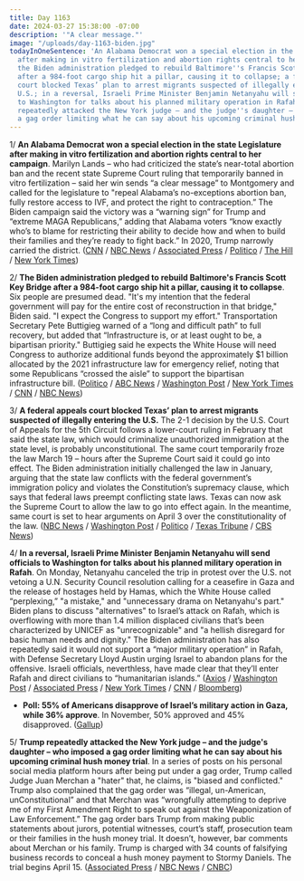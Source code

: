 ```yaml
---
title: Day 1163
date: 2024-03-27 15:38:00 -07:00
description: '"A clear message."'
image: "/uploads/day-1163-biden.jpg"
todayInOneSentence: 'An Alabama Democrat won a special election in the state Legislature
  after making in vitro fertilization and abortion rights central to her campaign;
  the Biden administration pledged to rebuild Baltimore''s Francis Scott Key Bridge
  after a 984-foot cargo ship hit a pillar, causing it to collapse; a federal appeals
  court blocked Texas’ plan to arrest migrants suspected of illegally entering the
  U.S.; in a reversal, Israeli Prime Minister Benjamin Netanyahu will send officials
  to Washington for talks about his planned military operation in Rafah; and Trump
  repeatedly attacked the New York judge – and the judge''s daughter – who imposed
  a gag order limiting what he can say about his upcoming criminal hush money trial. '
---
```


1/ **An Alabama Democrat won a special election in the state Legislature after making in vitro fertilization and abortion rights central to her campaign**. Marilyn Lands – who had criticized the state’s near-total abortion ban and the recent state Supreme Court ruling that temporarily banned in vitro fertilization – said her win sends “a clear message” to Montgomery and called for the legislature to "repeal Alabama’s no-exceptions abortion ban, fully restore access to IVF, and protect the right to contraception.” The Biden campaign said the victory was a “warning sign” for Trump and “extreme MAGA Republicans,” adding that Alabama voters “know exactly who’s to blame for restricting their ability to decide how and when to build their families and they’re ready to fight back.” In 2020, Trump narrowly carried the district. ([CNN](https://www.cnn.com/2024/03/26/politics/alabama-special-election-democrat-reproductive-rights) / [NBC News](https://www.nbcnews.com/politics/elections/democrat-marilyn-lands-wins-alabama-special-election-ivf-abortion-righ-rcna145210) / [Associated Press](https://apnews.com/article/alabama-ivf-abortion-legislature-378c3fa32dcfc2d0401f3893828482af) / [Politico](https://www.politico.com/news/2024/03/26/abortion-winning-strategy-alabama-democrat-00149205) / [The Hill](https://thehill.com/homenews/campaign/4557670-democrat-wins-alabama-special-election-after-focusing-on-ivf-abortion/) / [New York Times](https://www.nytimes.com/live/2024/03/27/us/trump-biden-election))

2/ **The Biden administration pledged to rebuild Baltimore's Francis Scott Key Bridge after a 984-foot cargo ship hit a pillar, causing it to collapse**. Six people are presumed dead. "It's my intention that the federal government will pay for the entire cost of reconstruction in that bridge," Biden said. "I expect the Congress to support my effort." Transportation Secretary Pete Buttigieg warned of a “long and difficult path” to full recovery, but added that “Infrastructure is, or at least ought to be, a bipartisan priority." Buttigieg said he expects the White House will need Congress to authorize additional funds beyond the approximately $1 billion allocated by the 2021 infrastructure law for emergency relief, noting that some Republicans “crossed the aisle” to support the bipartisan infrastructure bill. ([Politico](https://www.politico.com/news/2024/03/27/baltimore-bridge-cargo-ship-buttigieg-00149307) / [ABC News](https://abcnews.go.com/Politics/rebuilding-baltimores-collapsed-bridge-quick-easy-cheap-buttigieg/story?id=108561690) / [Washington Post](https://www.washingtonpost.com/dc-md-va/2024/03/27/baltimore-key-bridge-collapse-news-updates/) / [New York Times](https://www.nytimes.com/live/2024/03/27/us/baltimore-key-bridge-collapse) / [CNN](https://www.cnn.com/us/live-news/baltimore-key-bridge-collapse-03-27-24/index.html) / [NBC News](https://www.nbcnews.com/news/us-news/live-blog/francis-scott-key-bridge-collapse-live-updates-recovery-mission-starts-rcna145224))

3/ **A federal appeals court blocked Texas’ plan to arrest migrants suspected of illegally entering the U.S.** The 2-1 decision by the U.S. Court of Appeals for the 5th Circuit follows a lower-court ruling in February that said the state law, which would criminalize unauthorized immigration at the state level, is probably unconstitutional. The same court temporarily froze the law March 19 – hours after the Supreme Court said it could go into effect. The Biden administration initially challenged the law in January, arguing that the state law conflicts with the federal government’s immigration policy and violates the Constitution’s supremacy clause, which says that federal laws preempt conflicting state laws. Texas can now ask the Supreme Court to allow the law to go into effect again. In the meantime, same court is set to hear arguments on April 3 over the constitutionality of the law. ([NBC News](https://www.nbcnews.com/politics/immigration/divided-appeals-court-extends-block-texas-immigration-law-rcna144708) / [Washington Post](https://www.washingtonpost.com/immigration/2024/03/27/texas-immigration-law-federal-appeals-court/) / [Politico](https://www.politico.com/news/2024/03/27/texas-sb4-immigration-law-00149276) / [Texas Tribune](https://www.texastribune.org/2024/03/27/fifth-circuit-texas-immigration-law/) / [CBS News](https://www.cbsnews.com/news/sb4-appeals-court-keeps-hold-texas-immigration-law-consider-legality/))

4/ **In a reversal, Israeli Prime Minister Benjamin Netanyahu will send officials to Washington for talks about his planned military operation in Rafah**. On Monday, Netanyahu canceled the trip in protest over the U.S. not vetoing a U.N. Security Council resolution calling for a ceasefire in Gaza and the release of hostages held by Hamas, which the White House called “perplexing,” "a mistake," and "unnecessary drama on Netanyahu's part." Biden plans to discuss "alternatives" to Israel’s attack on Rafah, which is overflowing with more than 1.4 million displaced civilians that’s been characterized by UNICEF as "unrecognizable" and "a hellish disregard for basic human needs and dignity." The Biden administration has also repeatedly said it would not support a “major military operation” in Rafah, with Defense Secretary Lloyd Austin urging Israel to abandon plans for the offensive. Israeli officials, neverthless, have made clear that they’ll enter Rafah and direct civilians to “humanitarian islands.” ([Axios](https://www.axios.com/2024/03/27/netanyahu-biden-delegation-rafah-reversal) / [Washington Post](https://www.washingtonpost.com/world/2024/03/27/israel-hamas-war-news-gaza-palestine/) / [Associated Press](https://www.axios.com/2024/03/27/netanyahu-biden-delegation-rafah-reversal) / [New York Times](https://www.nytimes.com/live/2024/03/27/world/israel-hamas-war-gaza-news) / [CNN](https://www.cnn.com/2024/03/27/politics/white-house-reschedule-delegation-netanyahu/index.html) / [Bloomberg](https://www.bloomberg.com/news/articles/2024-03-27/israel-us-working-to-reschedule-canceled-meeting-on-gaza?srnd=homepage-americas&sref=MIBMEEoj))

* **Poll: 55% of Americans disapprove of Israel’s military action in Gaza, while 36% approve**. In November, 50% approved and 45% disapproved. ([Gallup](https://news.gallup.com/poll/642695/majority-disapprove-israeli-action-gaza.aspx))

5/ **Trump repeatedly attacked the New York judge – and the judge's daughter – who imposed a gag order limiting what he can say about his upcoming criminal hush money trial**. In a series of posts on his personal social media platform hours after being put under a gag order, Trump called Judge Juan Merchan a "hater" that, he claims, is "biased and conflicted." Trump also complained that the gag order was “illegal, un-American, unConstitutional” and that Merchan was “wrongfully attempting to deprive me of my First Amendment Right to speak out against the Weaponization of Law Enforcement.” The gag order bars Trump from making public statements about jurors, potential witnesses, court’s staff, prosecution team or their families in the hush money trial. It doesn’t, however, bar comments about Merchan or his family. Trump is charged with 34 counts of falsifying business records to conceal a hush money payment to Stormy Daniels. The trial begins April 15.  ([Associated Press](https://apnews.com/article/donald-trump-judge-merchan-hush-money-gag-order-truth-social-daughter-578a0c6334b206d81dc2ebf6a410a502) / [NBC News](https://www.nbcnews.com/politics/donald-trump/trump-ramps-attacks-judge-hush-money-case-gag-order-rcna145297) / [CNBC](https://www.cnbc.com/2024/03/27/trump-targets-hush-money-judges-daughter-one-day-after-gag-order-.html))